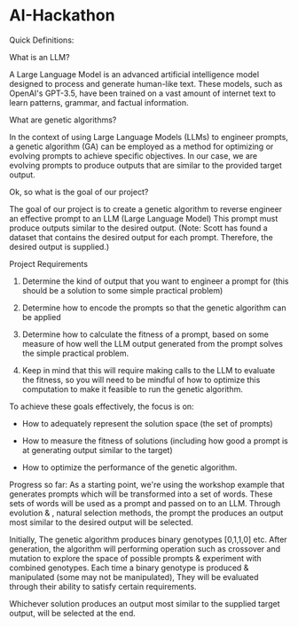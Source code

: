 # AI-Hackathon

Quick Definitions: 

What is an LLM?

A Large Language Model is an advanced artificial intelligence model designed to process and generate human-like text. These models, such as OpenAI's GPT-3.5, have been trained on a vast amount of internet text to learn patterns, grammar, and factual information.

What are genetic algorithms?

In the context of using Large Language Models (LLMs) to engineer prompts, a genetic algorithm (GA) can be employed as a method for optimizing or evolving prompts to achieve specific objectives. In our case, we are evolving prompts to produce outputs that are similar to the provided target output.

Ok, so what is the goal of our project?

The goal of our project is to create a genetic algorithm to reverse engineer an effective prompt to an LLM (Large Language Model) This prompt must produce outputs similar to the desired output.
(Note: Scott has found a dataset that contains the desired output for each prompt. Therefore, the desired output is supplied.)

Project Requirements

1. Determine the kind of output that you want to engineer a prompt for (this should be a solution to some simple practical problem)

2. Determine how to encode the prompts so that the genetic algorithm can be applied

3. Determine how to calculate the fitness of a prompt, based on some measure of how well the LLM output generated from the prompt solves the simple practical problem.

4. Keep in mind that this will require making calls to the LLM to evaluate the fitness, so you will need to be mindful of how to optimize this computation to make it feasible to run the genetic algorithm.

To achieve these goals effectively, the focus is on:

- How to adequately represent the solution space (the set of prompts)

- How to measure the fitness of solutions (including how good a prompt is at generating output similar to the target)

- How to optimize the performance of the genetic algorithm.

Progress so far:
As a starting point, we're using the workshop example that generates prompts which will be transformed into a set of words. These sets of words will be used as a prompt and passed on to an LLM. Through evolution & , natural selection methods, the prompt the produces an output most similar to the desired output will be selected.

Initially, The genetic algorithm produces binary genotypes [0,1,1,0] etc. After generation, the algorithm will performing operation such as crossover and mutation to explore the space of possible prompts & experiment with combined genotypes. Each time a binary genotype is produced & manipulated (some may not be manipulated), They will be evaluated through their ability to satisfy certain requirements.

Whichever solution produces an output most similar to the supplied target output, will be selected at the end.
